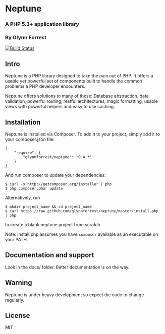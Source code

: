 # Neptune
### A PHP 5.3+ application library
### By Glynn Forrest

[![Build Status](https://travis-ci.org/glynnforrest/neptune.png)](https://travis-ci.org/glynnforrest/neptune)

Intro
-----
Neptune is a PHP library designed to take the pain out of PHP. It offers a
usable yet powerful set of components built to handle the common
problems a PHP developer encounters.

Neptune offers solutions to many of these: Database abstraction, data
validation, powerful routing, restful architectures, magic formatting,
usable views with powerful helpers and easy to use caching.

Installation
------------
Neptune is installed via Composer. To add it to your project, simply add it to your
composer.json file:

	{
		"require": {
			"glynnforrest/neptune": "0.4.*"
		}
	}

And run composer to update your dependencies:

	$ curl -s http://getcomposer.org/installer | php
	$ php composer.phar update

Alternatively, run

	$ mkdir project_name && cd project_name
	$ curl https://raw.github.com/glynnforrest/neptune/master/install.php | php

to create a blank neptune project from scratch.

Note: install.php assumes you have `composer` available as an executable on your PATH.


Documentation and support
-------------------------
Look in the docs/ folder. Better documentation is on the way.

Warning
-------
Neptune is under heavy development so expect the code to change regularly.

License
-------

MIT
